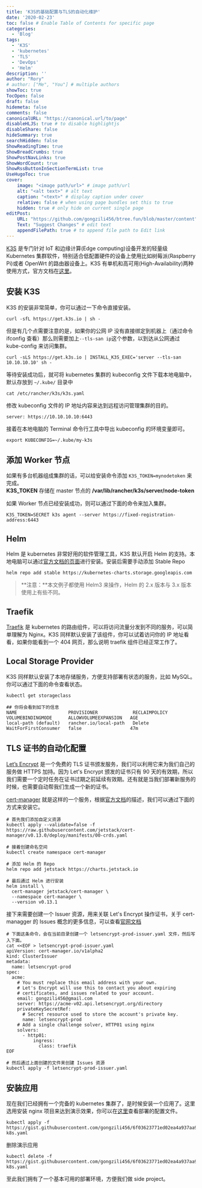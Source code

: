```yaml
---
title: 'K3S的基础配置与TLS的自动化维护'
date: '2020-02-23'
toc: false # Enable Table of Contents for specific page
categories:
  - 'Blog'
tags:
  - 'K3S'
  - 'kubernetes'
  - 'TLS'
  - 'DevOps'
  - 'Helm'
description: ''
author: "Rory"
# author: ["Me", "You"] # multiple authors
showToc: true
TocOpen: false
draft: false
hidemeta: false
comments: false
canonicalURL: "https://canonical.url/to/page"
disableHLJS: true # to disable highlightjs
disableShare: false
hideSummary: true
searchHidden: false
ShowReadingTime: true
ShowBreadCrumbs: true
ShowPostNavLinks: true
ShowWordCount: true
ShowRssButtonInSectionTermList: true
UseHugoToc: true
cover:
    image: "<image path/url>" # image path/url
    alt: "<alt text>" # alt text
    caption: "<text>" # display caption under cover
    relative: false # when using page bundles set this to true
    hidden: true # only hide on current single page
editPost:
    URL: "https://github.com/gongzili456/btree.fun/blob/master/content"
    Text: "Suggest Changes" # edit text
    appendFilePath: true # to append file path to Edit link
---
```


[K3S](https://k3s.io/) 是专门针对 IoT 和边缘计算(Edge computing)设备开发的轻量级 Kubernetes 集群软件，特别适合低配置硬件的设备上使用比如树莓派(Raspberry Pi)或者 OpenWrt 的路由器设备上。K3S 有单机和高可用(High-Availability)两种使用方式，官方文档在[这里](https://rancher.com/docs/k3s/latest/en/architecture/)。

<!--more-->

## 安装 K3S

K3S 的安装非常简单，你可以通过一下命令直接安装。

```
curl -sfL https://get.k3s.io | sh -

```

但是有几个点需要注意的是，如果你的公网 IP 没有直接绑定到机器上（通过命令 ifconfig 查看）那么则需要加上`--tls-san ip`这个参数，以到达从公网通过 kube-config 来访问集群。

```
curl -sLS https://get.k3s.io | INSTALL_K3S_EXEC='server --tls-san 10.10.10.10' sh -

```

等待安装成功后，就可将 kubernetes 集群的 kubeconfig 文件下载本地电脑中，默认存放到 `~/.kube/` 目录中

```
cat /etc/rancher/k3s/k3s.yaml

```

修改 kubeconfig 文件的 IP 地址内容来达到远程访问管理集群的目的。

```
server: https://10.10.10.10:6443

```

接着在本地电脑的 Terminal 命令行工具中导出 kubeconfig 的环境变量即可。

```
export KUBECONFIG=~/.kube/my-k3s

```

## 添加 Worker 节点

如果有多台机器组成集群的话，可以给安装命令添加 `K3S_TOKEN=mynodetoken` 来完成。  
**K3S_TOKEN** 存储在 master 节点的 **/var/lib/rancher/k3s/server/node-token**

如果 Worker 节点已经安装成功，则可以通过下面的命令来加入集群。

```
K3S_TOKEN=SECRET k3s agent --server https://fixed-registration-address:6443
```

## Helm

Helm 是 kubernetes 非常好用的软件管理工具，K3S 默认开启 Helm 的支持。本地电脑可以通过[官方文档的页面](https://helm.sh/docs/intro/install/)进行安装。安装后需要手动添加 Stable Repo

```
helm repo add stable https://kubernetes-charts.storage.googleapis.com
```

> **注意：**本文例子都使用 Helm3 来操作，Helm 的 2.x 版本与 3.x 版本使用上有些不同。

## **Traefik**

[Traefik](https://docs.traefik.io/) 是 kubernetes 的路由组件，可以将访问流量分发到不同的服务，可以简单理解为 Nginx。K3S 同样默认安装了该组件，你可以试着访问你的 IP 地址看看，如果你能看到一个 404 网页，那么说明 traefik 组件已经正常工作了。

## Local Storage Provider

K3S 同样默认安装了本地存储服务，方便支持部署有状态的服务，比如 MySQL。你可以通过下面的命令查看状态。

```
kubectl get storageclass

## 你将会看到如下的信息
NAME                   PROVISIONER             RECLAIMPOLICY   VOLUMEBINDINGMODE      ALLOWVOLUMEEXPANSION   AGE
local-path (default)   rancher.io/local-path   Delete          WaitForFirstConsumer   false                  47m

```

## TLS 证书的自动化配置

[Let’s Encrypt](https://letsencrypt.org/) 是一个免费的 TLS 证书颁发服务，我们可以利用它来为我们自己的服务做 HTTPS 加持。因为 Let's Encrypt 颁发的证书只有 90 天的有效期，所以我们需要一个定时任务在证书过期之前延续有效期。还有就是当我们部署新服务的时候，也需要自动帮我们生成一个新的证书。

[cert-manager](https://cert-manager.io/docs/) 就是这样的一个服务，根据[官方文档](https://cert-manager.io/docs/installation/kubernetes/)的描述，我们可以通过下面的方式来安装它。

```
# 首先我们添加自定义资源
kubectl apply --validate=false -f https://raw.githubusercontent.com/jetstack/cert-manager/v0.13.0/deploy/manifests/00-crds.yaml

# 接着创建命名空间
kubectl create namespace cert-manager

# 添加 Helm 的 Repo
helm repo add jetstack https://charts.jetstack.io

# 最后通过 Helm 进行安装
helm install \
  cert-manager jetstack/cert-manager \
  --namespace cert-manager \
  --version v0.13.1
```

接下来需要创建一个 Issuer 资源，用来关联 Let's Encrypt 操作证书，关于 cert-managger 的 Issues 概念的更多信息，可以查看[官网文档](https://cert-manager.io/docs/concepts/issuer/)

```
# 下面这条命令，会在当前目录创建一个 letsencrypt-prod-issuer.yaml 文件，然后写入下面。
cat <<EOF > letsencrypt-prod-issuer.yaml
apiVersion: cert-manager.io/v1alpha2
kind: ClusterIssuer
metadata:
  name: letsencrypt-prod
spec:
  acme:
    # You must replace this email address with your own.
    # Let's Encrypt will use this to contact you about expiring
    # certificates, and issues related to your account.
    email: gongzili456@gmail.com
    server: https://acme-v02.api.letsencrypt.org/directory
    privateKeySecretRef:
      # Secret resource used to store the account's private key.
      name: letsencrypt-prod
    # Add a single challenge solver, HTTP01 using nginx
    solvers:
      - http01:
          ingress:
            class: traefik
EOF

# 然后通过上面创建的文件来创建 Issues 资源
kubectl apply -f letsencrypt-prod-issuer.yaml
```

## 安装应用

现在我们已经拥有一个完备的 kubernetes 集群了，是时候安装一个应用了。这里选用安装 nginx 项目来达到演示效果，你可以在[这里](https://gist.github.com/gongzili456/6f03623771ed02ea4a937aa969ac6d2d)查看部署的配置文件。

```
kubectl apply -f https://gist.githubusercontent.com/gongzili456/6f03623771ed02ea4a937aa969ac6d2d/raw/e156ebf8a4d168b7a8562a3a827daf8f22a6a1d8/nginx-k8s.yaml
```

删除演示应用

```
kubectl delete -f https://gist.githubusercontent.com/gongzili456/6f03623771ed02ea4a937aa969ac6d2d/raw/e156ebf8a4d168b7a8562a3a827daf8f22a6a1d8/nginx-k8s.yaml
```

至此我们拥有了一个基本可用的部署环境，方便我们做 side project。
